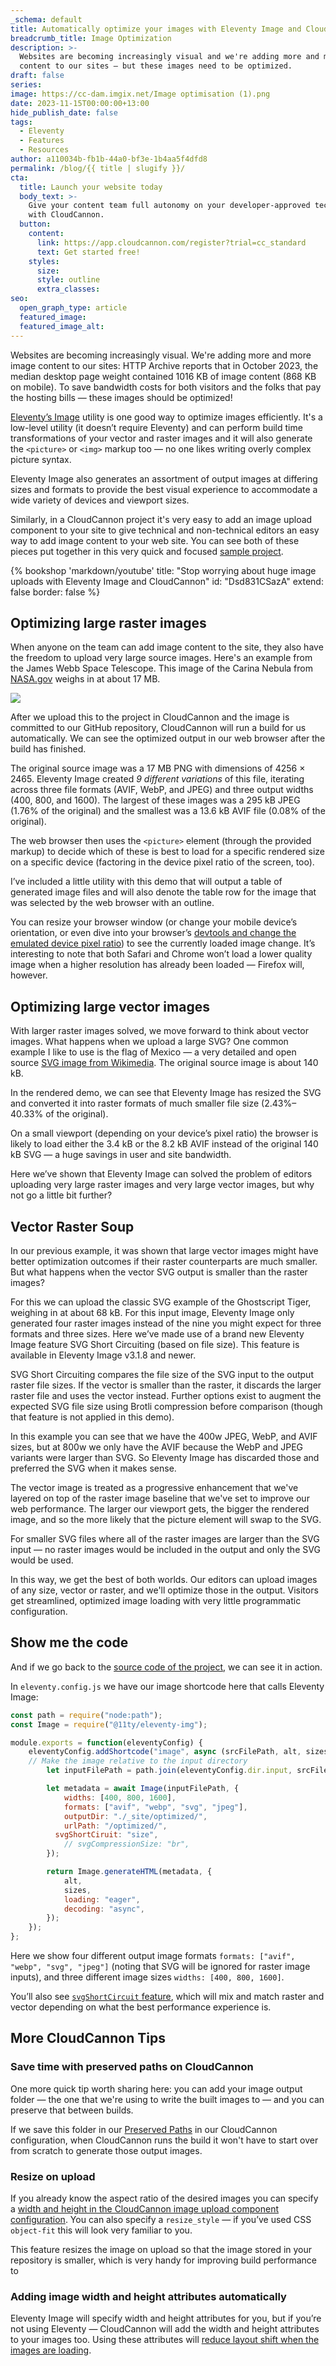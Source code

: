 ```yaml
---
_schema: default
title: Automatically optimize your images with Eleventy Image and CloudCannon
breadcrumb_title: Image Optimization
description: >-
  Websites are becoming increasingly visual and we're adding more and more image
  content to our sites — but these images need to be optimized. 
draft: false
series:
image: https://cc-dam.imgix.net/Image optimisation (1).png
date: 2023-11-15T00:00:00+13:00
hide_publish_date: false
tags:
  - Eleventy
  - Features
  - Resources
author: a110034b-fb1b-44a0-bf3e-1b4aa5f4dfd8
permalink: /blog/{{ title | slugify }}/
cta:
  title: Launch your website today
  body_text: >-
    Give your content team full autonomy on your developer-approved tech stack
    with CloudCannon.
  button:
    content:
      link: https://app.cloudcannon.com/register?trial=cc_standard
      text: Get started free!
    styles:
      size:
      style: outline
      extra_classes:
seo:
  open_graph_type: article
  featured_image:
  featured_image_alt:
---
```

Websites are becoming increasingly visual. We're adding more and more image content to our sites: HTTP Archive reports that in October 2023, the median desktop page weight contained 1016 KB of image content (868 KB on mobile). To save bandwidth costs for both visitors and the folks that pay the hosting bills — these images should be optimized!

<a target="_blank" rel="noopener" href="https://www.11ty.dev/docs/plugins/image/">Eleventy’s Image</a> utility is one good way to optimize images efficiently. It's a low-level utility (it doesn’t require Eleventy) and can perform build time transformations of your vector and raster images and it will also generate the `<picture>` or `<img>` markup too — no one likes writing overly complex picture syntax.

Eleventy Image also generates an assortment of output images at differing sizes and formats to provide the best visual experience to accommodate a wide variety of devices and viewport sizes.

Similarly, in a CloudCannon project it's very easy to add an image upload component to your site to give technical and non-technical editors an easy way to add image content to your web site. You can see both of these pieces put together in this very quick and focused <a target="_blank" rel="noopener" href="https://github.com/zachleat/demo-cloudcannon-image-optimization">sample project</a>.

{% bookshop 'markdown/youtube' title: "Stop worrying about huge image uploads with Eleventy Image and CloudCannon" id: "Dsd831CSazA" extend: false border: false %}

## Optimizing large raster images

When anyone on the team can add image content to the site, they also have the freedom to upload very large source images. Here's an example from the James Webb Space Telescope. This image of the Carina Nebula from <a target="_blank" rel="noopener" href="http://nasa.gov/">NASA.gov</a> weighs in at about 17 MB.

![](https://cc-dam.imgix.net/ONZw4QWeM9-1600.jpeg)

After we upload this to the project in CloudCannon and the image is committed to our GitHub repository, CloudCannon will run a build for us automatically. We can see the optimized output in our web browser after the build has finished.

The original source image was a 17 MB PNG with dimensions of 4256 × 2465. Eleventy Image created *9 different variations* of this file, iterating across three file formats (AVIF, WebP, and JPEG) and three output widths (400, 800, and 1600). The largest of these images was a 295 kB JPEG (1.76% of the original) and the smallest was a 13.6 kB AVIF file (0.08% of the original).

The web browser then uses the `<picture>` element (through the provided markup) to decide which of these is best to load for a specific rendered size on a specific device (factoring in the device pixel ratio of the screen, too).

I’ve included a little utility with this demo that will output a table of generated image files and will also denote the table row for the image that was selected by the web browser with an outline.

You can resize your browser window (or change your mobile device’s orientation, or even dive into your browser’s <a target="_blank" rel="noopener" href="https://developer.chrome.com/docs/devtools/device-mode/#dpr">devtools and change the emulated device pixel ratio</a>) to see the currently loaded image change. It’s interesting to note that both Safari and Chrome won’t load a lower quality image when a higher resolution has already been loaded — Firefox will, however.

## Optimizing large vector images

With larger raster images solved, we move forward to think about vector images. What happens when we upload a large SVG? One common example I like to use is the flag of Mexico — a very detailed and open source <a target="_blank" rel="noopener" href="https://commons.wikimedia.org/wiki/File:Flag_of_Mexico.svg">SVG image from Wikimedia</a>. The original source image is about 140 kB.

In the rendered demo, we can see that Eleventy Image has resized the SVG and converted it into raster formats of much smaller file size (2.43%–40.33% of the original).

On a small viewport (depending on your device’s pixel ratio) the browser is likely to load either the 3.4 kB or the 8.2 kB AVIF instead of the original 140 kB SVG — a huge savings in user and site bandwidth.

Here we’ve shown that Eleventy Image can solved the problem of editors uploading very large raster images and very large vector images, but why not go a little bit further?

## Vector Raster Soup

In our previous example, it was shown that large vector images might have better optimization outcomes if their raster counterparts are much smaller. But what happens when the vector SVG output is smaller than the raster images?

For this we can upload the classic SVG example of the Ghostscript Tiger, weighing in at about 68 kB. For this input image, Eleventy Image only generated four raster images instead of the nine you might expect for three formats and three sizes. Here we’ve made use of a brand new Eleventy Image feature SVG Short Circuiting (based on file size). This feature is available in Eleventy Image v3.1.8 and newer.

SVG Short Circuiting compares the file size of the SVG input to the output raster file sizes. If the vector is smaller than the raster, it discards the larger raster file and uses the vector instead. Further options exist to augment the expected SVG file size using Brotli compression before comparison (though that feature is not applied in this demo).

In this example you can see that we have the 400w JPEG, WebP, and AVIF sizes, but at 800w we only have the AVIF because the WebP and JPEG variants were larger than SVG. So Eleventy Image has discarded those and preferred the SVG when it makes sense.

The vector image is treated as a progressive enhancement that we've layered on top of the raster image baseline that we've set to improve our web performance. The larger our viewport gets, the bigger the rendered image, and so the more likely that the picture element will swap to the SVG.

For smaller SVG files where all of the raster images are larger than the SVG input — no raster images would be included in the output and only the SVG would be used.

In this way, we get the best of both worlds. Our editors can upload images of any size, vector or raster, and we'll optimize those in the output. Visitors get streamlined, optimized image loading with very little programmatic configuration.

<!-- notionvc: bf55b902-993a-4829-b2db-946ba4118060 -->

## Show me the code

And if we go back to the <a target="_blank" rel="noopener" href="https://github.com/zachleat/demo-cloudcannon-image-optimization">source code of the project</a>, we can see it in action.

In `eleventy.config.js` we have our image shortcode here that calls Eleventy Image:

```javascript
const path = require("node:path");
const Image = require("@11ty/eleventy-img");

module.exports = function(eleventyConfig) {
	eleventyConfig.addShortcode("image", async (srcFilePath, alt, sizes) => {
    // Make the image relative to the input directory
		let inputFilePath = path.join(eleventyConfig.dir.input, srcFilePath);

		let metadata = await Image(inputFilePath, {
			widths: [400, 800, 1600],
			formats: ["avif", "webp", "svg", "jpeg"],
			outputDir: "./_site/optimized/",
			urlPath: "/optimized/",
		  svgShortCiruit: "size",
			// svgCompressionSize: "br",
		});

		return Image.generateHTML(metadata, {
			alt,
			sizes,
			loading: "eager",
			decoding: "async",
		});
	});
};
```

Here we show four different output image formats `formats: ["avif", "webp", "svg", "jpeg"]` (noting that SVG will be ignored for raster image inputs), and three different image sizes `widths: [400, 800, 1600]`.

You’ll also see <a target="_blank" rel="noopener" href="https://www.11ty.dev/docs/plugins/image/#skip-raster-formats-for-svg"><code>svgShortCircuit</code> feature</a>, which will mix and match raster and vector depending on what the best performance experience is.

## More CloudCannon Tips

### Save time with preserved paths on CloudCannon

One more quick tip worth sharing here: you can add your image output folder — the one that we're using to write the built images to — and you can preserve that between builds.

If we save this folder in our <a target="_blank" rel="noopener" href="https://cloudcannon.com/documentation/articles/caching-specific-folders-to-reduce-build-times/#preserved-paths">Preserved Paths</a> in our CloudCannon configuration, when CloudCannon runs the build it won't have to start over from scratch to generate those output images.

### Resize on upload

If you already know the aspect ratio of the desired images you can specify a <a target="_blank" rel="noopener" href="https://cloudcannon.com/documentation/articles/using-upload-inputs-to-edit-your-data/#width">width and height in the CloudCannon image upload component configuration</a>. You can also specify a `resize_style`&nbsp;— if you’ve used CSS `object-fit` this will look very familiar to you.

This feature resizes the image on upload so that the image stored in your repository is smaller, which is very handy for improving build performance to

### Adding image width and height attributes automatically

Eleventy Image will specify width and height attributes for you, but if you’re not using Eleventy — CloudCannon will add the width and height attributes to your images too. Using these attributes will <a target="_blank" rel="noopener" href="https://developer.chrome.com/docs/lighthouse/best-practices/image-aspect-ratio/#check-the-images-width-and-height-attributes-in-the-html">reduce layout shift when the images are loading</a>.

<!-- notionvc: a4da286a-ee0f-45e0-8915-31e49ff3a069 -->